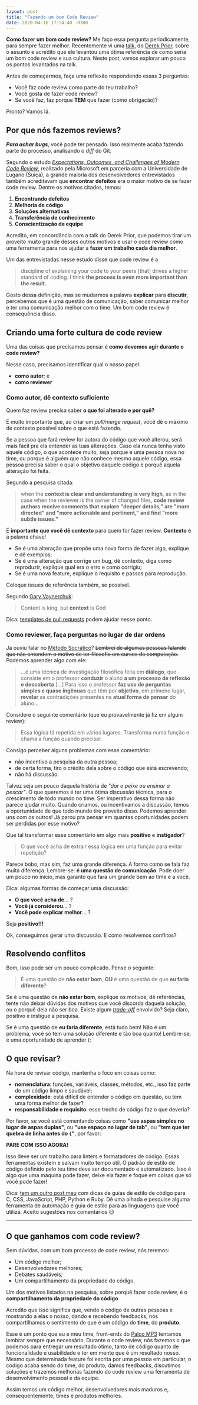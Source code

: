 ```yaml
---
layout: post
title: "Fazendo um bom Code Review"
date: 2020-04-16 17:54:40 -0300
---
```


**Como fazer um bom code review?** Me faço essa pergunta periodicamente, para sempre fazer melhor. Recentemente vi uma [talk](https://www.youtube.com/watch?v=PJjmw9TRB7s), do [Derek Prior](https://www.linkedin.com/in/derek-prior-1145a2/), sobre o assunto e acredito que ele levantou uma ótima referência de como seria um bom code review e sua cultura. Neste post, vamos explorar um pouco os pontos levantados na talk.

Antes de começarmos, faça uma reflexão respondendo essas 3 perguntas:

- Você faz code review como parte do teu trabalho?
- Você gosta de fazer code review?
- Se você faz, faz porque **TEM** que fazer (como obrigação)?

Pronto? Vamos lá.

## Por que nós fazemos reviews?

**_Para achar bugs_**, você pode ter pensado. Isso realmente acaba fazendo parte do processo, analisando o _diff_ do Git.

Segundo o estudo _[Expectations, Outcomes, and Challenges of Modern Code Review](https://www.microsoft.com/en-us/research/publication/expectations-outcomes-and-challenges-of-modern-code-review/)_, realizado pela Microsoft em parceria com a Universidade de Lugano (Suíça), a grande maioria dos desenvolvedores entrevistados também acreditavam que **encontrar defeitos** era o maior motivo de se fazer code review. Dentre os motivos citados, temos:

1. **Encontrando defeitos**
2. **Melhoria de código**
3. **Soluções alternativas**
4. **Transferência de conhecimento**
5. **Conscientização da equipe**

Acredito, em concordância com a talk do Derek Prior, que podemos tirar um proveito muito grande desses outros motivos e usar o code review como uma ferramenta para nos ajudar a **fazer um trabalho cada dia melhor**.

Um das entrevistadas nesse estudo disse que code review é a

> discipline of explaining your code to your peers [that] drives a higher standard of coding. I think **the process is even more important than the result.**

Gosto dessa definição, mas se mudarmos a palavra **explicar** para **discutir**, percebemos que é uma questão de comunicação, saber comunicar melhor e ter uma comunicação melhor com o time. Um bom code review é consequência disso.

## Criando uma forte cultura de code review

Uma das coisas que precisamos pensar é **como devemos agir durante o code review?**

Nesse caso, precisamos identificar qual o nosso papel:

- **como autor**; e
- **como reviewer**

### Como autor, dê contexto suficiente

Quem faz review precisa saber **o que foi alterado e por quê?**

É muito importante que, ao criar um _pull/merge request_, você dê o máximo de contexto possível sobre o que está fazendo.

Se a pessoa que fará review for autora do código que você alterou, será mais fácil pra ela entender as tuas alterações. Caso ela nunca tenha visto aquele código, o que acontece muito, seja porque é uma pessoa nova no time, ou porque é alguém que não conhece mesmo aquele código, essa pessoa precisa saber o qual o objetivo daquele código e porquê aquela alteração foi feita.

Segundo a pesquisa citada:

> when the **context is clear and understanding is very high**, as in the case when the reviewer is the owner of changed files, **code review authors receive comments that explore "deeper details," are "more directed" and "more actionable and pertinent," and find "more subtle issues."**

É **importante que você dê contexto** para quem for fazer review. **Contexto** é a palavra chave!

- Se é uma alteração que propõe uma nova forma de fazer algo, explique e dê exemplos;
- Se é uma alteração que corrige um bug, dê contexto, diga como reproduzir, explique qual era o erro e como corrigiu;
- Se é uma nova feature, explique o requisito e passos para reprodução.

Coloque issues de referência também, se possível.

Segundo [Gary Vaynerchuk](https://www.garyvaynerchuk.com/content-is-king-but-context-is-god/):

> Content is king, but **context** is God

Dica: [templates de pull requests](https://help.github.com/en/github/building-a-strong-community/creating-a-pull-request-template-for-your-repository) podem ajudar nesse ponto.

### Como reviewer, faça perguntas no lugar de dar ordens

Já ouviu falar no [Método Socrático](https://pt.wikipedia.org/wiki/M%C3%A9todo_socr%C3%A1tico)? ~~Lembrei de algumas pessoas falando que não entendem o motivo de ter filosofia em cursos de computação.~~ Podemos aprender algo com ele:

> ...é uma técnica de investigação filosófica feita em **diálogo**, que consiste em o professor **conduzir** o aluno **a um processo de reflexão e descoberta** [...] Para isso o professor **faz uso de perguntas simples e quase ingênuas** que têm por **objetivo**, em primeiro lugar, **revelar** as contradições presentes na **atual forma de pensar** do aluno...

Considere o seguinte comentário (que eu provavelmente já fiz em algum review):

> Essa lógica tá repetida em vários lugares. Transforma numa função e chama a função quando precisar.

Consigo perceber alguns problemas com esse comentário:

- não incentivo a pesquisa da outra pessoa;
- de certa forma, tiro o crédito dela sobre o código que está escrevendo;
- não há discussão.

Talvez seja um pouco daquela história de _"dar o peixe ou ensinar a pescar"_. O que queremos é ter uma ótima discussão técnica, para o crescimento de todo mundo no time. Ser imperativo dessa forma não parece ajudar muito. Quando criamos, ou incentivamos a discussão, temos a oportunidade de que todo mundo tire proveito disso. Podemos aprender uns com os outros! Já parou pra pensar em quantas oportunidades podem ser perdidas por esse motivo?

Que tal transformar esse comentário em algo mais **positivo** e **instigador**?

> O que você acha de extrair essa lógica em uma função para evitar repetição?

Parece bobo, mas sim, faz uma grande diferença. A forma como se fala faz muita diferença. Lembre-se: **é uma questão de comunicação**. Pode doer um pouco no início, mas garanto que fará um grande bem ao time e a você.

Dica: algumas formas de começar uma discussão:

- **O que você acha de**... ?
- **Você já considerou**... ?
- **Você pode explicar melhor**... ?

Seja **positivo!!!**

Ok, conseguimos gerar uma discussão. E como resolvemos conflitos?

## Resolvendo conflitos

Bom, isso pode ser um pouco complicado. Pense o seguinte:

> É uma questão de **não estar bom**, **OU** é uma questão de que **eu faria diferente**?

Se é uma questão de **não estar bom**, explique os motivos, dê referências, tente não deixar dúvidas dos motivos que você discorda daquela solução, ou o porquê dela não ser boa. Existe algum [_trade-off_](https://pt.wikipedia.org/wiki/Trade-off) envolvido? Seja claro, positivo e instigue a pesquisa.

Se é uma questão de **eu faria diferente**, está tudo bem! Não é um problema, você só tem uma solução diferente e tão boa quanto! Lembre-se, é uma oportunidade de aprender (:

## O que revisar?

Na hora de revisar código, mantenha o foco em coisas como:

- **nomenclatura**: funções, variáveis, classes, métodos, etc., isso faz parte de um código limpo e saudável;
- **complexidade**: está difícil de entender o código em questão, ou tem uma forma melhor de fazer?
- **responsabilidade e requisito**: esse trecho de código faz o que deveria?

Por favor, se você está comentando coisas como **"use aspas simples no lugar de aspas duplas"**, ou **"use espaço no lugar de tab"**, ou **"tem que ter quebra de linha antes do `{`"**, por favor:

**PARE COM ISSO AGORA!**

Isso deve ser um trabalho para linters e formatadores de código. Essas ferramentas existem e salvam muito tempo útil. O padrão de estilo de código definido pelo teu time deve ser documentado e automatizado. Isso é algo que uma máquina pode fazer, deixe ela fazer e foque em coisas que só você pode fazer!

Dica: [tem um outro post meu](/2016/08/07/que-nao-vai-padronizar-o-que.html) com dicas de guias de estilo de código para C, CSS, JavaScript, PHP, Python e Ruby. Dê uma olhada e pesquise alguma ferramenta de automação e guia de estilo para as linguagens que você utiliza. Aceito sugestões nos comentários 😉

---

## O que ganhamos com code review?

Sem dúvidas, com um bom processo de code review, nós teremos:

- Um código melhor;
- Desenvolvedores melhores;
- Debates saudáveis;
- Um compartilhamento da propriedade do código.

Um dos motivos listados na pesquisa, sobre porquê fazer code review, é o **compartilhamento da propriedade do código**.

Acredito que isso significa que, vendo o código de outras pessoas e mostrando a elas o nosso, dando e recebendo feedbacks, nós compartilhamos o sentimento de que é um código do **time**, do **produto**.

Esse é um ponto que eu e meu time, front-ends do [Palco MP3](https://palcomp3.com.br) tentamos lembrar sempre que necessário. Durante o code review, nós fazemos o que podemos para entregar um resultado ótimo, tanto de código quanto de funcionalidade e usabilidade e ter em mente que é um resultado nosso. Mesmo que determinada feature foi escrita por uma pessoa em particular, o código acaba sendo do time, do produto; damos feedbacks, discutimos soluções e trazemos melhorias fazendo do code review uma ferramenta de desenvolvimento pessoal e da equipe.

Assim temos um código melhor, desenvolvedores mais maduros e, consequentemente, times e produtos melhores.
